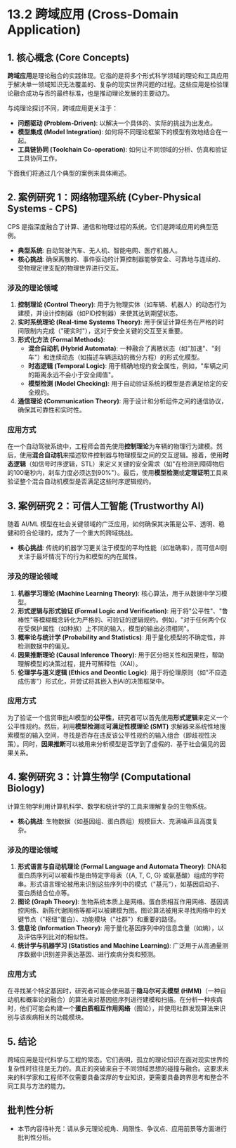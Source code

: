 # 13.2 跨域应用 (Cross-Domain Application)

## 1. 核心概念 (Core Concepts)

**跨域应用**是理论融合的实践体现。它指的是将多个形式科学领域的理论和工具应用于解决单一领域知识无法覆盖的、复杂的现实世界问题的过程。这些应用是检验理论融合成功与否的最终标准，也是推动理论发展的主要动力。

与纯理论探讨不同，跨域应用更关注于：

- **问题驱动 (Problem-Driven)**: 以解决一个具体的、实际的挑战为出发点。
- **模型集成 (Model Integration)**: 如何将不同理论框架下的模型有效地结合在一起。
- **工具链协同 (Toolchain Co-operation)**: 如何让不同领域的分析、仿真和验证工具协同工作。

下面我们将通过几个典型的案例来具体阐述。

## 2. 案例研究 1：网络物理系统 (Cyber-Physical Systems - CPS)

CPS 是指深度融合了计算、通信和物理过程的系统。它们是跨域应用的典型范例。

- **典型系统**: 自动驾驶汽车、无人机、智能电网、医疗机器人。
- **核心挑战**: 确保离散的、事件驱动的计算控制器能够安全、可靠地与连续的、受物理定律支配的物理世界进行交互。

### 涉及的理论领域

1. **控制理论 (Control Theory)**: 用于为物理实体（如车辆、机器人）的动态行为建模，并设计控制器（如PID控制器）来使其达到期望状态。
2. **实时系统理论 (Real-time Systems Theory)**: 用于保证计算任务在严格的时间限制内完成（"硬实时"），这对于安全关键的交互至关重要。
3. **形式化方法 (Formal Methods)**:
    - **混合自动机 (Hybrid Automata)**: 一种融合了离散状态（如"加速"、"刹车"）和连续动态（如描述车辆运动的微分方程）的形式化模型。
    - **时态逻辑 (Temporal Logic)**: 用于精确地规约安全属性，例如，"车辆之间的距离永远不会小于安全阈值"。
    - **模型检测 (Model Checking)**: 用于自动验证系统的模型是否满足给定的安全规约。
4. **通信理论 (Communication Theory)**: 用于设计和分析组件之间的通信协议，确保其可靠性和实时性。

### 应用方式

在一个自动驾驶系统中，工程师会首先使用**控制理论**为车辆的物理行为建模。然后，使用**混合自动机**来描述软件控制器与物理模型之间的交互逻辑。接着，使用**时态逻辑**（如信号时序逻辑，STL）来定义关键的安全需求（如"在检测到障碍物后的100毫秒内，刹车力度必须达到90%"）。最后，使用**模型检测**或**定理证明**工具来验证整个混合自动机模型是否满足这些时序逻辑规约。

## 3. 案例研究 2：可信人工智能 (Trustworthy AI)

随着 AI/ML 模型在社会关键领域的广泛应用，如何确保其决策是公平、透明、稳健和符合伦理的，成为了一个重大的跨域挑战。

- **核心挑战**: 传统的机器学习更关注于模型的平均性能（如准确率），而可信AI则关注于最坏情况下的行为和模型的内在属性。

### 涉及的理论领域

1. **机器学习理论 (Machine Learning Theory)**: 核心算法，用于从数据中学习模型。
2. **形式逻辑与形式验证 (Formal Logic and Verification)**: 用于将"公平性"、"鲁棒性"等模糊概念转化为严格的、可验证的逻辑规约。例如，"对于任何两个仅在受保护属性（如种族）上不同的输入，模型的输出必须相同"。
3. **概率论与统计学 (Probability and Statistics)**: 用于量化模型的不确定性，并检测数据中的偏见。
4. **因果推断理论 (Causal Inference Theory)**: 用于区分相关性和因果性，帮助理解模型的决策过程，提升可解释性（XAI）。
5. **伦理学与道义逻辑 (Ethics and Deontic Logic)**: 用于将伦理原则（如"不应造成伤害"）形式化，并尝试将其嵌入到AI的决策框架中。

### 应用方式

为了验证一个信贷审批AI模型的**公平性**，研究者可以首先使用**形式逻辑**来定义一个公平性规约。然后，利用**模型检测**或**可满足性模理论 (SMT)** 求解器来系统性地搜索模型的输入空间，寻找是否存在违反该公平性规约的输入组合（即歧视性决策）。同时，**因果推断**可以被用来分析模型是否学到了虚假的、基于社会偏见的因果关系。

## 4. 案例研究 3：计算生物学 (Computational Biology)

计算生物学利用计算机科学、数学和统计学的工具来理解复杂的生物系统。

- **核心挑战**: 生物数据（如基因组、蛋白质组）规模巨大、充满噪声且高度复杂。

### 涉及的理论领域

1. **形式语言与自动机理论 (Formal Language and Automata Theory)**: DNA和蛋白质序列可以被看作是由特定字母表（{A, T, C, G} 或氨基酸）组成的字符串。形式语言理论被用来识别这些序列中的模式（"基元"），如基因启动子、蛋白质结合位点等。
2. **图论 (Graph Theory)**: 生物系统本质上是网络。蛋白质相互作用网络、基因调控网络、新陈代谢网络等都可以被建模为图。图论算法被用来寻找网络中的关键节点（"枢纽"蛋白）、功能模块（"社群"）和重要的路径。
3. **信息论 (Information Theory)**: 用于量化基因序列中的信息含量（如熵），以及评估序列比对的相似性。
4. **统计学与机器学习 (Statistics and Machine Learning)**: 广泛用于从高通量测序数据中识别差异表达基因、进行疾病分类和预测。

### 应用方式

在寻找某个特定基因时，研究者可能会使用基于**隐马尔可夫模型 (HMM)**（一种自动机和概率论的融合）的算法来对基因组序列进行建模和扫描。在分析一种疾病时，他们可能会构建一个**蛋白质相互作用网络**（图论），并使用社群发现算法来识别与该疾病相关的功能模块。

## 5. 结论

跨域应用是现代科学与工程的常态。它们表明，孤立的理论知识在面对现实世界的复杂性时往往是无力的。真正的突破来自于不同领域思想的碰撞与融合。这要求未来的科学家和工程师不仅需要具备深厚的专业知识，更需要具备跨界思考和整合不同工具与方法的能力。


## 批判性分析

- 本节内容待补充：请从多元理论视角、局限性、争议点、应用前景等方面进行批判性分析。
